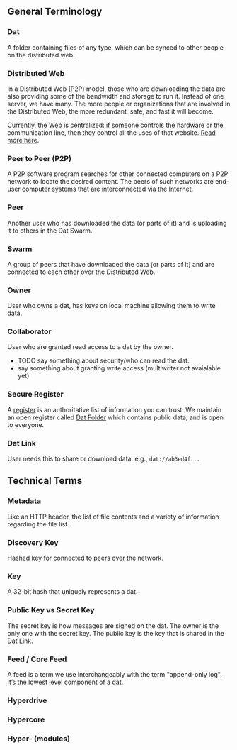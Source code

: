 ## General Terminology

### Dat

A folder containing files of any type, which can be synced to other people on the distributed web.

### Distributed Web

In a Distributed Web (P2P) model, those who are downloading the data are also providing some of the bandwidth and storage to run it. Instead of one server, we have many. The more people or organizations that are involved in the Distributed Web, the more redundant, safe, and fast it will become.

Currently, the Web is centralized: if someone controls the hardware or the communication line, then they control all the uses of that website. [Read more here](http://brewster.kahle.org/2015/08/11/locking-the-web-open-a-call-for-a-distributed-web-2/).

### Peer to Peer (P2P)

A P2P software program searches for other connected computers on a P2P network to locate the desired content. The peers of such networks are end-user computer systems that are interconnected via the Internet.

### Peer

Another user who has downloaded the data (or parts of it) and is uploading it to others in the Dat Swarm.

### Swarm

A group of peers that have downloaded the data (or parts of it) and are connected to each other over the Distributed Web.

### Owner

User who owns a dat, has keys on local machine allowing them to write data.

### Collaborator

User who are granted read access to a dat by the owner.
  - TODO say something about security/who can read the dat.
  - say something about granting write access (multiwriter not avaialable yet)

### Secure Register

A [register]( https://gds.blog.gov.uk/2015/09/01/registers-authoritative-lists-you-can-trust/) is an authoritative list of information you can trust. We maintain an open register called [Dat Folder](datfolder.org) which contains public data, and is open to everyone.

### Dat Link

User needs this to share or download data. e.g., `dat://ab3ed4f...`

## Technical Terms

### Metadata

Like an HTTP header, the list of file contents and a variety of information regarding the file list.

### Discovery Key

Hashed key for connected to peers over the network.

### Key

A 32-bit hash that uniquely represents a dat.

### Public Key vs Secret Key

The secret key is how messages are signed on the dat. The owner is the only one with the secret key. The public key is the key that is shared in the Dat Link.

### Feed / Core Feed

A feed is a term we use interchangeably with the term "append-only log". It’s the lowest level component of a dat.

### Hyperdrive

### Hypercore

### Hyper- (modules)
